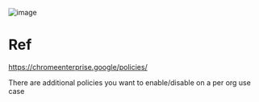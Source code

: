 ![image](https://github.com/jkerai1/WindowsHardeningScripts/assets/55988027/4aa82dd7-654f-45a4-ba4d-db80db53313f)


# Ref

https://chromeenterprise.google/policies/

There are additional policies you want to enable/disable on a per org use case
